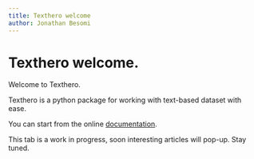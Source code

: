 ```yaml
---
title: Texthero welcome
author: Jonathan Besomi
---
```


# Texthero welcome.


Welcome to Texthero.

Texthero is a python package for working with text-based dataset with ease.

You can start from the online [documentation](https://texthero.org/docs/).

This tab is a work in progress, soon interesting articles will pop-up. Stay tuned.
